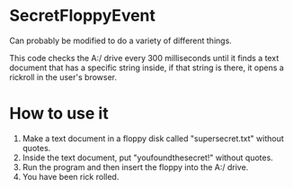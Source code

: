 # SecretFloppyEvent

Can probably be modified to do a variety of different things. 

This code checks the A:/ drive every 300 milliseconds until it finds a text document that has a specific string inside, if that string is there, it opens a rickroll in the user's browser.

# How to use it

1. Make a text document in a floppy disk called "supersecret.txt" without quotes.
2. Inside the text document, put "youfoundthesecret!" without quotes.
3. Run the program and then insert the floppy into the A:/ drive.
4. You have been rick rolled.
